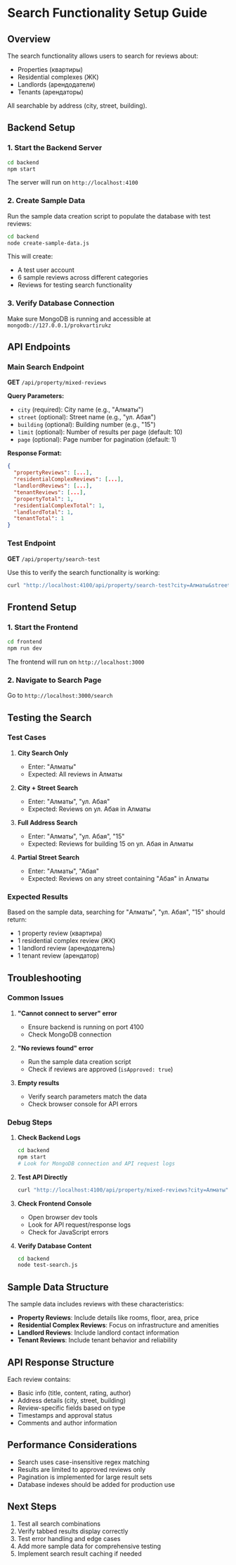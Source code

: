 # Search Functionality Setup Guide

## Overview

The search functionality allows users to search for reviews about:

- Properties (квартиры)
- Residential complexes (ЖК)
- Landlords (арендодатели)
- Tenants (арендаторы)

All searchable by address (city, street, building).

## Backend Setup

### 1. Start the Backend Server

```bash
cd backend
npm start
```

The server will run on `http://localhost:4100`

### 2. Create Sample Data

Run the sample data creation script to populate the database with test reviews:

```bash
cd backend
node create-sample-data.js
```

This will create:

- A test user account
- 6 sample reviews across different categories
- Reviews for testing search functionality

### 3. Verify Database Connection

Make sure MongoDB is running and accessible at `mongodb://127.0.0.1/prokvartirukz`

## API Endpoints

### Main Search Endpoint

**GET** `/api/property/mixed-reviews`

**Query Parameters:**

- `city` (required): City name (e.g., "Алматы")
- `street` (optional): Street name (e.g., "ул. Абая")
- `building` (optional): Building number (e.g., "15")
- `limit` (optional): Number of results per page (default: 10)
- `page` (optional): Page number for pagination (default: 1)

**Response Format:**

```json
{
  "propertyReviews": [...],
  "residentialComplexReviews": [...],
  "landlordReviews": [...],
  "tenantReviews": [...],
  "propertyTotal": 1,
  "residentialComplexTotal": 1,
  "landlordTotal": 1,
  "tenantTotal": 1
}
```

### Test Endpoint

**GET** `/api/property/search-test`

Use this to verify the search functionality is working:

```bash
curl "http://localhost:4100/api/property/search-test?city=Алматы&street=ул.Абая&building=15"
```

## Frontend Setup

### 1. Start the Frontend

```bash
cd frontend
npm run dev
```

The frontend will run on `http://localhost:3000`

### 2. Navigate to Search Page

Go to `http://localhost:3000/search`

## Testing the Search

### Test Cases

1. **City Search Only**

   - Enter: "Алматы"
   - Expected: All reviews in Алматы

2. **City + Street Search**

   - Enter: "Алматы", "ул. Абая"
   - Expected: Reviews on ул. Абая in Алматы

3. **Full Address Search**

   - Enter: "Алматы", "ул. Абая", "15"
   - Expected: Reviews for building 15 on ул. Абая in Алматы

4. **Partial Street Search**
   - Enter: "Алматы", "Абая"
   - Expected: Reviews on any street containing "Абая" in Алматы

### Expected Results

Based on the sample data, searching for "Алматы", "ул. Абая", "15" should return:

- 1 property review (квартира)
- 1 residential complex review (ЖК)
- 1 landlord review (арендодатель)
- 1 tenant review (арендатор)

## Troubleshooting

### Common Issues

1. **"Cannot connect to server" error**

   - Ensure backend is running on port 4100
   - Check MongoDB connection

2. **"No reviews found" error**

   - Run the sample data creation script
   - Check if reviews are approved (`isApproved: true`)

3. **Empty results**
   - Verify search parameters match the data
   - Check browser console for API errors

### Debug Steps

1. **Check Backend Logs**

   ```bash
   cd backend
   npm start
   # Look for MongoDB connection and API request logs
   ```

2. **Test API Directly**

   ```bash
   curl "http://localhost:4100/api/property/mixed-reviews?city=Алматы"
   ```

3. **Check Frontend Console**

   - Open browser dev tools
   - Look for API request/response logs
   - Check for JavaScript errors

4. **Verify Database Content**
   ```bash
   cd backend
   node test-search.js
   ```

## Sample Data Structure

The sample data includes reviews with these characteristics:

- **Property Reviews**: Include details like rooms, floor, area, price
- **Residential Complex Reviews**: Focus on infrastructure and amenities
- **Landlord Reviews**: Include landlord contact information
- **Tenant Reviews**: Include tenant behavior and reliability

## API Response Structure

Each review contains:

- Basic info (title, content, rating, author)
- Address details (city, street, building)
- Review-specific fields based on type
- Timestamps and approval status
- Comments and author information

## Performance Considerations

- Search uses case-insensitive regex matching
- Results are limited to approved reviews only
- Pagination is implemented for large result sets
- Database indexes should be added for production use

## Next Steps

1. Test all search combinations
2. Verify tabbed results display correctly
3. Test error handling and edge cases
4. Add more sample data for comprehensive testing
5. Implement search result caching if needed

